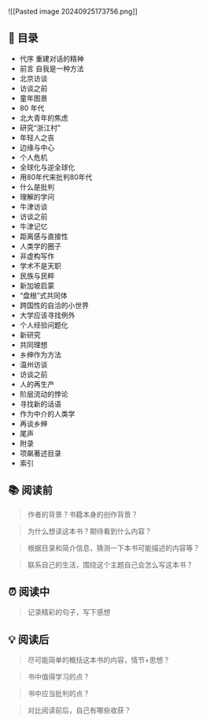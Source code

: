 ![[Pasted image 20240925173756.png]]

## 📑 目录
* 代序 重建对话的精神  
* 前言 自我是一种方法  
* 北京访谈  
* 访谈之前  
* 童年图景  
* 80 年代  
* 北大青年的焦虑  
* 研究“浙江村”  
* 年轻人之丧  
* 边缘与中心  
* 个人危机  
* 全球化与逆全球化  
* 用80年代来批判80年代  
* 什么是批判  
* 理解的学问  
* 牛津访谈  
* 访谈之前  
* 牛津记忆  
* 距离感与直接性  
* 人类学的圈子  
* 非虚构写作  
* 学术不是天职  
* 民族与民粹  
* 新加坡启蒙  
* “盘根”式共同体  
* 跨国性的自洽的小世界  
* 大学应该寻找例外  
* 个人经验问题化  
* 新研究  
* 共同理想  
* 乡绅作为方法  
* 温州访谈  
* 访谈之前  
* 人的再生产  
* 阶层流动的悖论  
* 寻找新的话语  
* 作为中介的人类学  
* 再谈乡绅  
* 尾声  
* 附录  
* 项飙著述目录  
* 索引
## 📚 阅读前
> 作者的背景？书籍本身的创作背景？

> 为什么想读这本书？期待看到什么内容？

> 根据目录和简介信息，猜测一下本书可能描述的内容等？

> 联系自己的生活，围绕这个主题自己会怎么写这本书？
## ⏰ 阅读中
> 记录精彩的句子，写下感想
##  💡 阅读后
> 尽可能简单的概括这本书的内容，情节+思想？

> 书中值得学习的点？

> 书中应当批判的点？

> 对比阅读前后，自己有哪些收获？ 
